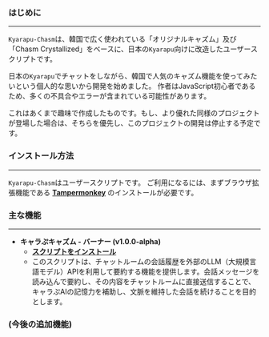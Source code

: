 ### **はじめに**
---
`Kyarapu-Chasm`は、韓国で広く使われている「オリジナルキャズム」及び「Chasm Crystallized」をベースに、日本の`Kyarapu`向けに改造したユーザースクリプトです。

日本の`Kyarapu`でチャットをしながら、韓国で人気のキャズム機能を使ってみたいという個人的な思いから開発を始めました。
作者はJavaScript初心者であるため、多くの不具合やエラーが含まれている可能性があります。

これはあくまで趣味で作成したものです。もし、より優れた同様のプロジェクトが登場した場合は、そちらを優先し、このプロジェクトの開発は停止する予定です。

### **インストール方法**
---
`Kyarapu-Chasm`はユーザースクリプトです。
ご利用になるには、まずブラウザ拡張機能である **[Tampermonkey](https://www.tampermonkey.net/)** のインストールが必要です。

### **主な機能**
---
*   **キャラぷキャズム - バーナー (v1.0.0-alpha)**
    *   **[スクリプトをインストール](https://github.com/succii001/kyarapu-chasm/raw/refs/heads/main/burner.user.js)**
    *   このスクリプトは、チャットルームの会話履歴を外部のLLM（大規模言語モデル）APIを利用して要約する機能を提供します。会話メッセージを読み込んで要約し、その内容をチャットルームに直接送信することで、キャラぷAIの記憶力を補助し、文脈を維持した会話を続けることを目的とします。

### **(今後の追加機能)**
